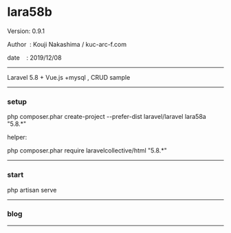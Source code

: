﻿# lara58b

 Version: 0.9.1

 Author  : Kouji Nakashima / kuc-arc-f.com

 date    : 2019/12/08

***

Laravel 5.8 + Vue.js +mysql , CRUD sample

***
### setup
php composer.phar create-project --prefer-dist laravel/laravel lara58a "5.8.*"

helper:

php composer.phar require laravelcollective/html "5.8.*"

***
### start

php artisan serve


***
### blog


***

